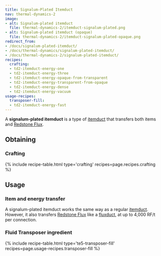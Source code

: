 ```yaml
---
title: Signalum-Plated Itemduct
nav: thermal-dynamics-2
image:
- alt: Signalum-plated itemduct
  file: thermal-dynamics-2/itemduct-signalum-plated.png
- alt: Signalum-plated itemduct (opaque)
  file: thermal-dynamics-2/itemduct-signalum-plated-opaque.png
redirect_from:
- /docs/signalum-plated-itemduct/
- /docs/thermal-dynamics/signalum-plated-itemduct/
- /docs/thermal-dynamics-2/signalum-plated-itemduct/
recipes:
  crafting:
  - td2-itemduct-energy-one
  - td2-itemduct-energy-three
  - td2-itemduct-energy-opaque-from-transparent
  - td2-itemduct-energy-transparent-from-opaque
  - td2-itemduct-energy-dense
  - td2-itemduct-energy-vacuum
usage-recipes:
  transposer-fill:
  - td2-itemduct-energy-fast
---
```


A **signalum-plated itemduct** is a type of [itemduct](/docs/1.12/thermal-dynamics-2/itemduct/) that
transfers both items and [Redstone Flux](/docs/redstone-flux/).


Obtaining
---------

### Crafting
{% include recipe-table.html type='crafting' recipes=page.recipes.crafting %}


Usage
-----

### Item and energy transfer
A signalum-plated itemduct works the same way as a regular
[itemduct](/docs/1.12/thermal-dynamics-2/itemduct/). However, it also transfers [Redstone
Flux](/docs/redstone-flux/) like a [fluxduct](/docs/1.12/thermal-dynamics-2/fluxducts/), at up to 4,000
RF/t per connection.

### Fluid Transposer ingredient
{% include recipe-table.html type='te5-transposer-fill' recipes=page.usage-recipes.transposer-fill %}
